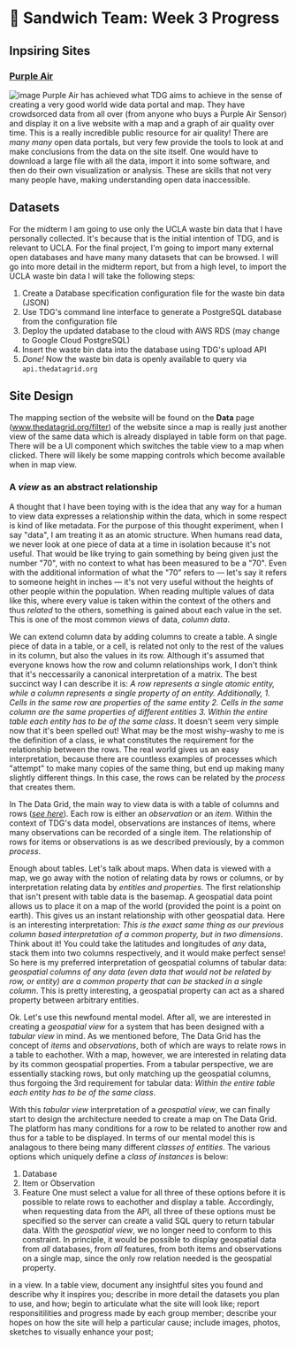 # 🥪 Sandwich Team: Week 3 Progress
## Inpsiring Sites
### [Purple Air](https://map.purpleair.com)
![image](https://user-images.githubusercontent.com/38347766/166129848-500a349e-fe42-4623-aed4-04137fad9bae.png)
Purple Air has achieved what TDG aims to achieve in the sense of creating a very good world wide data portal and map. They have crowdsorced data 
from all over (from anyone who buys a Purple Air Sensor) and display it on a live website with a map and a graph of air quality over time. This
is a really incredible public resource for air quality! There are _many many_ open data portals, but very few provide the tools to look at and
make conclusions from the data on the site itself. One would have to download a large file with all the data, import it into some software, and
then do their own visualization or analysis. These are skills that not very many people have, making understanding open data inaccessible.

## Datasets
For the midterm I am going to use only the UCLA waste bin data that I have personally collected. It's because that is the initial intention of 
TDG, and is relevant to UCLA. For the final project, I'm going to import many external open databases and have many many datasets that can be
browsed. I will go into more detail in the midterm report, but from a high level, to import the UCLA waste bin data I will take the following steps:
1. Create a Database specification configuration file for the waste bin data (JSON)
2. Use TDG's command line interface to generate a PostgreSQL database from the configuration file
3. Deploy the updated database to the cloud with AWS RDS (may change to Google Cloud PostgreSQL)
4. Insert the waste bin data into the database using TDG's upload API
5. _Done!_ Now the waste bin data is openly available to query via `api.thedatagrid.org`

## Site Design
The mapping section of the website will be found on the **Data** page (www.thedatagrid.org/filter) of the website since a map is really just another
view of the same data which is already displayed in table form on that page. There will be a UI component which switches the table view to a map when
clicked. There will likely be some mapping controls which become available when in map view. 
### A _view_ as an abstract relationship
A thought that I have been toying with is the idea that any way for a human to view data expresses a relationship within the data, which in some respect
is kind of like metadata. For the purpose of this thought experiment, when I say "data", I am treating it as an atomic structure. When humans read
data, we never look at one piece of data at a time in isolation because it's not useful. That would be like trying to gain something by being given
just the number "70", with no context to what has been measured to be a "70". Even with the additional information of what the "70" refers to — let's say
it refers to someone height in inches — it's not very useful without the heights of other people within the population. When reading multiple values of data
like this, where every value is taken within the context of the others and thus _related_ to the others, something is gained about each value in the set.
This is one of the most common _views_ of data, _column data_. 

We can extend column data by adding columns to create a table. A single piece of data in a table,
or a cell, is related not only to the rest of the values in its column, but also the values in its row. Although it's assumed that everyone knows how the
row and column relationships work, I don't think that it's neccessarily a canonical interpretation of a matrix. The best succinct way I can describe it is: 
_A row represents a single atomic entity, while a column represents a single property of an entity. Additionally, 1. Cells in the same row are properties of the same entity 2.
Cells in the same column are the same properties of different entities 3. Within the entire table each entity has to be of the same class_. It doesn't seem
very simple now that it's been spelled out! What may be the most wishy-washy to me is the definition of a class, ie what constitutes the requirement for
the relationship between the rows. The real world gives us an easy interpretation, because there are countless examples of processes which "attempt" to make
many copies of the same thing, but end up making many slightly different things. In this case, the rows can be related by the _process_ that creates them.

In The Data Grid, the main way to view data is with a table of columns and rows (_[see here](https://www.thedatagrid.org/filter)_). Each row is either an _observation_ or an _item_. Within the context of TDG's
data model, observations are instances of items, where many observations can be recorded of a single item. The relationship of rows for items or observations is
as we described previously, by a common _process_. 

Enough about tables. Let's talk about maps. When data is viewed with a map, we go away with the notion of relating data by rows or columns, or by interpretation
relating data by _entities and properties_. The first relationship that isn't present with table data is the basemap. A geospatial data point allows us to
place it on a map of the world (provided the point is a point on earth). This gives us an instant relationship with other geospatial data. Here is an interesting
interpretation: _This is the exact same thing as our previous column based interpretation of a common property, but in two dimensions_. Think about it! You could
take the latitudes and longitudes of _any_ data, stack them into two columns respectively, and it would make perfect sense! So here is my preferred interpretation
of geospatial columns of tabular data: _geospatial columns of any data (even data that would not be related by row, or entity) are a common property that can be 
stacked in a single column_. This is pretty interesting, a geospatial property can act as a shared property between arbitrary entities.

Ok. Let's use this newfound mental model. After all, we are interested in creating a _geospatial view_ for a system that has been designed with a _tabular view_ 
in mind. As we mentioned before, The Data Grid has the concept of _items_ and _observations_, both of which are ways to relate rows in a table to eachother. With a map, however, we are interested in relating data by its common geospatial properties. From a tabular perspective, we are essentially stacking rows, but only matching up the geospatial columns, thus forgoing the 3rd requirement for tabular data: _Within the entire table each entity has to be of the same class_. 

With this _tabular view_ interpretation of a _geospatial view_, we can finally start to design the architecture needed to create a map on The Data Grid. 
The platform has many conditions for a row to be related to another row and thus for a table to be displayed. In terms of our mental model this is analagous
to there being many different _classes of entities_. The various options which uniquely define a _class of instances_ is below:
1. Database
2. Item or Observation
3. Feature
One must select a value for all three of these options before it is possible to relate rows to eachother and display a table. Accordingly, when requesting data from the API, all three of these options must be specified so the server can create a valid SQL query to return tabular data. With the _geospatial view_, we no longer need to conform to this constraint. In principle, it would be possible to display geospatial data from _all_ databases, from _all_
features, from both items and observations on a single map, since the only row relation needed is the geospatial property.


in a view. In a table view, 
    document any insightful sites you found and describe why it inspires you;
    describe in more detail the datasets you plan to use, and how;
    begin to articulate what the site will look like;
    report responsitilities and progress made by each group member;
    describe your hopes on how the site will help a particular cause;
    include images, photos, sketches to visually enhance your post;
